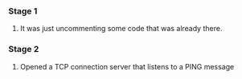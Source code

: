 

### Stage 1
1. It was just uncommenting some code that was already there.

### Stage 2
1. Opened a TCP connection server that listens to a PING message
